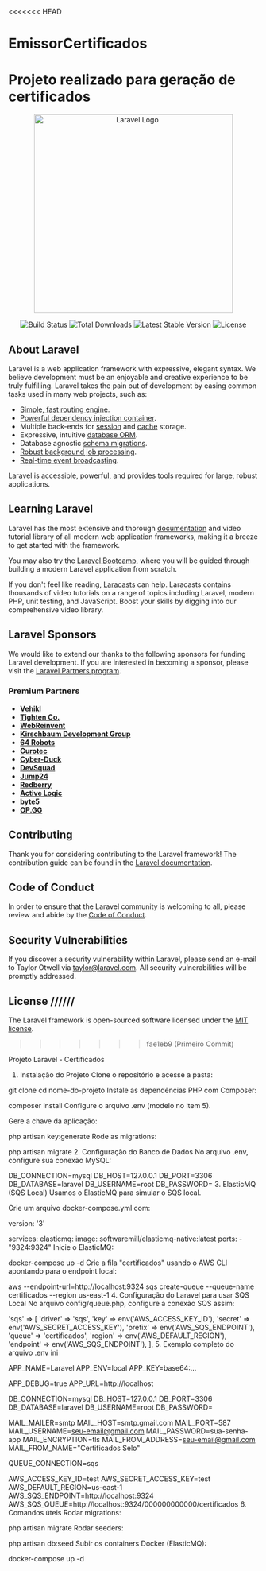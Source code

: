 <<<<<<< HEAD
# EmissorCertificados
Projeto realizado para geração de certificados 
=======
<p align="center"><a href="https://laravel.com" target="_blank"><img src="https://raw.githubusercontent.com/laravel/art/master/logo-lockup/5%20SVG/2%20CMYK/1%20Full%20Color/laravel-logolockup-cmyk-red.svg" width="400" alt="Laravel Logo"></a></p>

<p align="center">
<a href="https://github.com/laravel/framework/actions"><img src="https://github.com/laravel/framework/workflows/tests/badge.svg" alt="Build Status"></a>
<a href="https://packagist.org/packages/laravel/framework"><img src="https://img.shields.io/packagist/dt/laravel/framework" alt="Total Downloads"></a>
<a href="https://packagist.org/packages/laravel/framework"><img src="https://img.shields.io/packagist/v/laravel/framework" alt="Latest Stable Version"></a>
<a href="https://packagist.org/packages/laravel/framework"><img src="https://img.shields.io/packagist/l/laravel/framework" alt="License"></a>
</p>

## About Laravel

Laravel is a web application framework with expressive, elegant syntax. We believe development must be an enjoyable and creative experience to be truly fulfilling. Laravel takes the pain out of development by easing common tasks used in many web projects, such as:

- [Simple, fast routing engine](https://laravel.com/docs/routing).
- [Powerful dependency injection container](https://laravel.com/docs/container).
- Multiple back-ends for [session](https://laravel.com/docs/session) and [cache](https://laravel.com/docs/cache) storage.
- Expressive, intuitive [database ORM](https://laravel.com/docs/eloquent).
- Database agnostic [schema migrations](https://laravel.com/docs/migrations).
- [Robust background job processing](https://laravel.com/docs/queues).
- [Real-time event broadcasting](https://laravel.com/docs/broadcasting).

Laravel is accessible, powerful, and provides tools required for large, robust applications.

## Learning Laravel

Laravel has the most extensive and thorough [documentation](https://laravel.com/docs) and video tutorial library of all modern web application frameworks, making it a breeze to get started with the framework.

You may also try the [Laravel Bootcamp](https://bootcamp.laravel.com), where you will be guided through building a modern Laravel application from scratch.

If you don't feel like reading, [Laracasts](https://laracasts.com) can help. Laracasts contains thousands of video tutorials on a range of topics including Laravel, modern PHP, unit testing, and JavaScript. Boost your skills by digging into our comprehensive video library.

## Laravel Sponsors

We would like to extend our thanks to the following sponsors for funding Laravel development. If you are interested in becoming a sponsor, please visit the [Laravel Partners program](https://partners.laravel.com).

### Premium Partners

- **[Vehikl](https://vehikl.com/)**
- **[Tighten Co.](https://tighten.co)**
- **[WebReinvent](https://webreinvent.com/)**
- **[Kirschbaum Development Group](https://kirschbaumdevelopment.com)**
- **[64 Robots](https://64robots.com)**
- **[Curotec](https://www.curotec.com/services/technologies/laravel/)**
- **[Cyber-Duck](https://cyber-duck.co.uk)**
- **[DevSquad](https://devsquad.com/hire-laravel-developers)**
- **[Jump24](https://jump24.co.uk)**
- **[Redberry](https://redberry.international/laravel/)**
- **[Active Logic](https://activelogic.com)**
- **[byte5](https://byte5.de)**
- **[OP.GG](https://op.gg)**

## Contributing

Thank you for considering contributing to the Laravel framework! The contribution guide can be found in the [Laravel documentation](https://laravel.com/docs/contributions).

## Code of Conduct

In order to ensure that the Laravel community is welcoming to all, please review and abide by the [Code of Conduct](https://laravel.com/docs/contributions#code-of-conduct).

## Security Vulnerabilities

If you discover a security vulnerability within Laravel, please send an e-mail to Taylor Otwell via [taylor@laravel.com](mailto:taylor@laravel.com). All security vulnerabilities will be promptly addressed.

## License //////

The Laravel framework is open-sourced software licensed under the [MIT license](https://opensource.org/licenses/MIT).
>>>>>>> fae1eb9 (Primeiro Commit)




Projeto Laravel - Certificados
1. Instalação do Projeto
Clone o repositório e acesse a pasta:


git clone <seu-repositorio-url>
cd nome-do-projeto
Instale as dependências PHP com Composer:


composer install
Configure o arquivo .env (modelo no item 5).

Gere a chave da aplicação:


php artisan key:generate
Rode as migrations:


php artisan migrate
2. Configuração do Banco de Dados
No arquivo .env, configure sua conexão MySQL:

DB_CONNECTION=mysql
DB_HOST=127.0.0.1
DB_PORT=3306
DB_DATABASE=laravel
DB_USERNAME=root
DB_PASSWORD=
3. ElasticMQ (SQS Local)
Usamos o ElasticMQ para simular o SQS local.

Crie um arquivo docker-compose.yml com:

version: '3'

services:
  elasticmq:
    image: softwaremill/elasticmq-native:latest
    ports:
      - "9324:9324"
Inicie o ElasticMQ:

docker-compose up -d
Crie a fila "certificados" usando o AWS CLI apontando para o endpoint local:


aws --endpoint-url=http://localhost:9324 sqs create-queue --queue-name certificados --region us-east-1
4. Configuração do Laravel para usar SQS Local
No arquivo config/queue.php, configure a conexão SQS assim:


'sqs' => [
    'driver' => 'sqs',
    'key' => env('AWS_ACCESS_KEY_ID'),
    'secret' => env('AWS_SECRET_ACCESS_KEY'),
    'prefix' => env('AWS_SQS_ENDPOINT'),
    'queue' => 'certificados',
    'region' => env('AWS_DEFAULT_REGION'),
    'endpoint' => env('AWS_SQS_ENDPOINT'),
],
5. Exemplo completo do arquivo .env
ini

APP_NAME=Laravel
APP_ENV=local
APP_KEY=base64:...

APP_DEBUG=true
APP_URL=http://localhost

DB_CONNECTION=mysql
DB_HOST=127.0.0.1
DB_PORT=3306
DB_DATABASE=laravel
DB_USERNAME=root
DB_PASSWORD=

MAIL_MAILER=smtp
MAIL_HOST=smtp.gmail.com
MAIL_PORT=587
MAIL_USERNAME=seu-email@gmail.com
MAIL_PASSWORD=sua-senha-app
MAIL_ENCRYPTION=tls
MAIL_FROM_ADDRESS=seu-email@gmail.com
MAIL_FROM_NAME="Certificados Selo"

QUEUE_CONNECTION=sqs

AWS_ACCESS_KEY_ID=test
AWS_SECRET_ACCESS_KEY=test
AWS_DEFAULT_REGION=us-east-1
AWS_SQS_ENDPOINT=http://localhost:9324
AWS_SQS_QUEUE=http://localhost:9324/000000000000/certificados
6. Comandos úteis
Rodar migrations:


php artisan migrate
Rodar seeders:

php artisan db:seed
Subir os containers Docker (ElasticMQ):

docker-compose up -d
